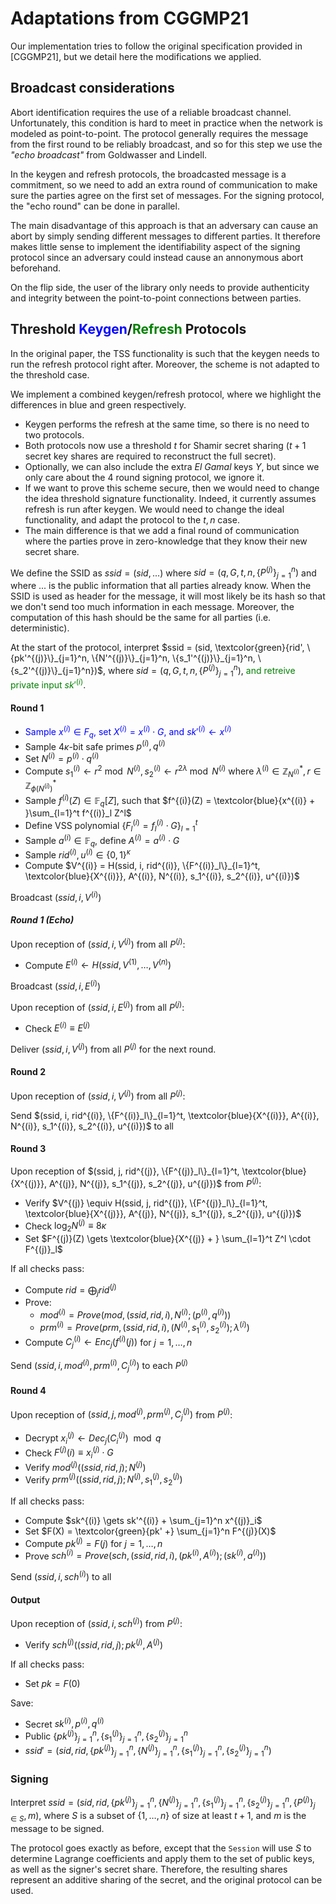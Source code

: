 # Adaptations from CGGMP21

Our implementation tries to follow the original specification provided in [CGGMP21], but we detail here the modifications we applied.

## Broadcast considerations

Abort identification requires the use of a reliable broadcast channel.
Unfortunately, this condition is hard to meet in practice when the network is modeled as point-to-point.
The protocol generally requires the message from the first round to be reliably broadcast, and so for this step we use the _"echo broadcast"_ from Goldwasser and Lindell.

In the keygen and refresh protocols, the broadcasted message is a commitment, so we need to add an extra round of communication to make sure the parties agree on the first set of messages.
For the signing protocol, the "echo round" can be done in parallel.

The main disadvantage of this approach is that an adversary can cause an abort by simply sending different messages to different parties.
It therefore makes little sense to implement the identifiability aspect of the signing protocol since an adversary could instead cause an annonymous abort beforehand.

On the flip side, the user of the library only needs to provide authenticity and integrity between the point-to-point connections between parties.

## Threshold <span style="color:blue">Keygen</span>/<span style="color:green">Refresh</span> Protocols

In the original paper, the TSS functionality is such that the keygen needs to run the refresh protocol right after.
Moreover, the scheme is not adapted to the threshold case.

We implement a combined keygen/refresh protocol, where we highlight the differences in blue and green respectively.

- Keygen performs the refresh at the same time, so there is no need to two protocols.
- Both protocols now use a threshold $t$ for Shamir secret sharing ($t+1$ secret key shares are required to reconstruct the full secret).
- Optionally, we can also include the extra _El Gamal_ keys $Y$, but since we only care about the 4 round signing protocol, we ignore it.
- If we want to prove this scheme secure, then we would need to change the idea threshold signature functionality. Indeed, it currently assumes refresh is run after keygen. We would need to change the ideal functionality, and adapt the protocol to the $t,n$ case.
- The main difference is that we add a final round of communication where the parties prove in zero-knowledge that they know their new secret share.

We define the SSID as $ssid = (sid, ...)$ where $sid = (q, G, t, n, \{P^{(j)}\}_{j=1}^n)$ and where $...$ is the public information that all parties already know.
When the SSID is used as header for the message, it will most likely be its hash so that we don't send too much information in each message.
Moreover, the computation of this hash should be the same for all parties (i.e. deterministic).

At the start of the protocol, interpret $ssid = (sid, \textcolor{green}{rid', \{pk'^{(j)}\}_{j=1}^n, \{N'^{(j)}\}_{j=1}^n, \{s_1'^{(j)}\}_{j=1}^n, \{s_2'^{(j)}\}_{j=1}^n})$, where $sid = (q, G, t, n, \{P^{(j)}\}_{j=1}^n)$, <span style="color:green">and retreive private input $sk'^{(i)}$</span>.

#### Round 1

- <span style="color:blue">Sample $x^{(i)} \in F_q$, set $X^{(i)} = x^{(i)} \cdot G$, and $sk'^{(i)} \gets x^{(i)}$</span>
- Sample $4\kappa$-bit safe primes $p^{(i)}, q^{(i)}$
- Set $N^{(i)} = p^{(i)}\cdot q^{(i)}$
- Compute $s_1^{(i)} \gets r^{2} \bmod{N^{(i)}}, s_2^{(i)} \gets r^{2\lambda} \bmod{N^{(i)}}$ where $\lambda^{(i)} \in \mathbb{Z}^*_{N^{(i)}}, r \in \mathbb{Z}^*_{\phi(N^{(i)})}$
- Sample $f^{(i)}(Z) \in \mathbb{F}_q[Z]$, such that $f^{(i)}(Z) = \textcolor{blue}{x^{(i)} + }\sum_{l=1}^t f^{(i)}_l Z^l$
- Define VSS polynomial $\{ F^{(i)}_l = f^{(i)}_l \cdot G \}_{l=1}^t$
- Sample $a^{(i)} \in \mathbb{F}_q$, define $A^{(i)} = a^{(i)} \cdot G$
- Sample $rid^{(i)}, u^{(i)} \in \{0,1\}^\kappa$
- Compute $V^{(i)} = H(ssid, i, rid^{(i)}, \{F^{(i)}_l\}_{l=1}^t, \textcolor{blue}{X^{(i)}}, A^{(i)}, N^{(i)}, s_1^{(i)}, s_2^{(i)}, u^{(i)})$

Broadcast $(ssid, i, V^{(i)})$

#### _Round 1 (Echo)_

Upon reception of $(ssid, i, V^{(j)})$ from all $P^{(j)}$:

- Compute $E^{(i)} \gets H(ssid, V^{(1)}, \ldots, V^{(n)})$

Broadcast $(ssid, i, E^{(i)})$

Upon reception of $(ssid, i, E^{(j)})$ from all $P^{(j)}$:

- Check $E^{(i)} \equiv E^{(j)}$

Deliver $(ssid, i, V^{(j)})$ from all $P^{(j)}$ for the next round.

#### Round 2

Upon reception of $(ssid, i, V^{(j)})$ from all $P^{(j)}$:

Send $(ssid, i, rid^{(i)}, \{F^{(i)}_l\}_{l=1}^t, \textcolor{blue}{X^{(i)}}, A^{(i)}, N^{(i)}, s_1^{(i)}, s_2^{(i)}, u^{(i)})$ to all

#### Round 3

Upon reception of $(ssid, j, rid^{(j)}, \{F^{(j)}_l\}_{l=1}^t, \textcolor{blue}{X^{(j)}}, A^{(j)}, N^{(j)}, s_1^{(j)}, s_2^{(j)}, u^{(j)})$ from $P^{(j)}$:

- Verify $V^{(j)} \equiv H(ssid, j, rid^{(j)}, \{F^{(j)}_l\}_{l=1}^t, \textcolor{blue}{X^{(j)}}, A^{(j)}, N^{(j)}, s_1^{(j)}, s_2^{(j)}, u^{(j)})$
- Check $\log_2 N^{(j)} \equiv 8 \kappa$
- Set $F^{(j)}(Z) \gets \textcolor{blue}{X^{(j)} + } \sum_{l=1}^t Z^l \cdot F^{(j)}_l$

If all checks pass:

- Compute $rid = \bigoplus_j rid^{(j)}$
- Prove:
  - $mod^{(i)} = Prove(mod, (ssid, rid, i), N^{(i)}; (p^{(i)},q^{(i)}))$
  - $prm^{(i)} = Prove(prm, (ssid, rid, i), (N^{(i)}, s_1^{(i)}, s_2^{(i)}); \lambda^{(i)})$
- Compute $C^{(i)}_j \gets Enc_j(f^{(i)}(j))$ for $j = 1, \ldots, n$

Send $(ssid, i, mod^{(i)}, prm^{(i)}, C^{(i)}_j)$ to each $P^{(j)}$

#### Round 4

Upon reception of $(ssid, j, mod^{(j)}, prm^{(j)}, C^{(j)}_j)$ from $P^{(j)}$:

- Decrypt $x^{(j)}_i \gets Dec_j(C^{(j)}_i) \mod q$
- Check $F^{(j)}(i) \equiv x^{(j)}_i \cdot G$
- Verify $mod^{(j)}((ssid, rid, j); N^{(j)})$
- Verify $prm^{(j)}( (ssid, rid, j); N^{(j)}, s_1^{(j)}, s_2^{(j)})$

If all checks pass:

- Compute $sk^{(i)} \gets sk'^{(i)} + \sum_{j=1}^n x^{(j)}_i$
- Set $F(X) = \textcolor{green}{pk' +} \sum_{j=1}^n F^{(j)}(X)$
- Compute $pk^{(j)} = F(j)$ for $j = 1, \ldots, n$
- Prove $sch^{(i)} = Prove(sch, (ssid, rid, i), (pk^{(i)}, A^{(i)}) ;(sk^{(i)}, a^{(i)}))$

Send $(ssid, i, sch^{(i)})$ to all

#### Output

Upon reception of $(ssid, i, sch^{(j)})$ from $P^{(j)}$:

- Verify $sch^{(j)}((ssid, rid, j); pk^{(j)}, A^{(j)})$

If all checks pass:

- Set $pk = F(0)$

Save:

- Secret $sk^{(i)}, p^{(i)}, q^{(i)}$
- Public $\{pk^{(j)}\}_{j=1}^n, \{s_1^{(j)}\}_{j=1}^n, \{s_2^{(j)}\}_{j=1}^n$
- $ssid' = (sid, rid, \{pk^{(j)}\}_{j=1}^n, \{N^{(j)}\}_{j=1}^n, \{s_1^{(j)}\}_{j=1}^n, \{s_2^{(j)}\}_{j=1}^n)$

### Signing

Interpret $ssid = (sid, rid, \{pk^{(j)}\}_{j=1}^n, \{N^{(j)}\}_{j=1}^n, \{s_1^{(j)}\}_{j=1}^n, \{s_2^{(j)}\}_{j=1}^n, \{P^{(j)}\}_{j \in S}, m)$,
where $S$ is a subset of $\{ 1, \ldots, n \}$ of size at least $t+1$, and $m$ is the message to be signed.

The protocol goes exactly as before, except that the `Session` will use $S$ to determine Lagrange coefficients and apply them to the set of public keys, as well as the signer's secret share.
Therefore, the resulting shares represent an additive sharing of the secret, and the original protocol can be used.
